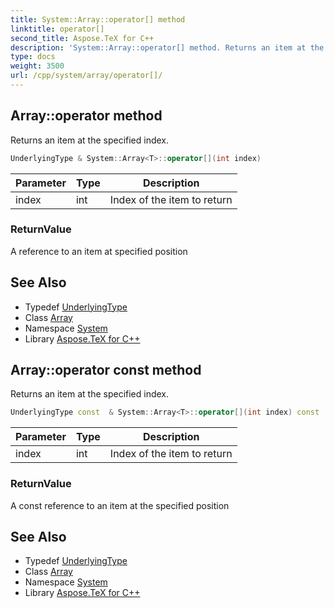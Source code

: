 ```yaml
---
title: System::Array::operator[] method
linktitle: operator[]
second_title: Aspose.TeX for C++
description: 'System::Array::operator[] method. Returns an item at the specified index in C++.'
type: docs
weight: 3500
url: /cpp/system/array/operator[]/
---
```

## Array::operator[](int) method


Returns an item at the specified index.

```cpp
UnderlyingType & System::Array<T>::operator[](int index)
```


| Parameter | Type | Description |
| --- | --- | --- |
| index | int | Index of the item to return |

### ReturnValue

A reference to an item at specified position

## See Also

* Typedef [UnderlyingType](../underlyingtype/)
* Class [Array](../)
* Namespace [System](../../)
* Library [Aspose.TeX for C++](../../../)
## Array::operator[](int) const method


Returns an item at the specified index.

```cpp
UnderlyingType const  & System::Array<T>::operator[](int index) const
```


| Parameter | Type | Description |
| --- | --- | --- |
| index | int | Index of the item to return |

### ReturnValue

A const reference to an item at the specified position

## See Also

* Typedef [UnderlyingType](../underlyingtype/)
* Class [Array](../)
* Namespace [System](../../)
* Library [Aspose.TeX for C++](../../../)
